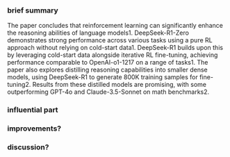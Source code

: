 ### brief summary
The paper concludes that reinforcement learning can significantly enhance the reasoning abilities of language models1. DeepSeek-R1-Zero demonstrates strong performance across various tasks using a pure RL approach without relying on cold-start data1. DeepSeek-R1 builds upon this by leveraging cold-start data alongside iterative RL fine-tuning, achieving performance comparable to OpenAI-o1-1217 on a range of tasks1. The paper also explores distilling reasoning capabilities into smaller dense models, using DeepSeek-R1 to generate 800K training samples for fine-tuning2. Results from these distilled models are promising, with some outperforming GPT-4o and Claude-3.5-Sonnet on math benchmarks2.

### influential part

### improvements?

### discussion?

